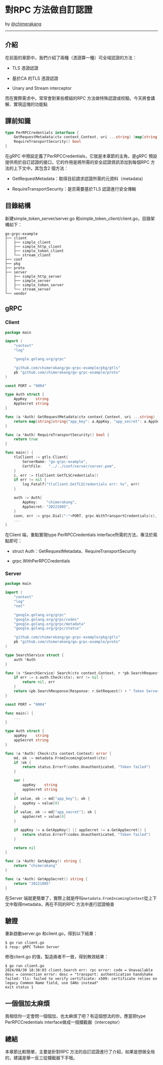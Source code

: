 # 對RPC 方法做自訂認證
by [@chimerakang](https://github.com/chimerakang)

---
## 介紹
在前面的章節中，我們介紹了兩種（憑證算一種）可全域認證的方法：

* TLS 憑證認證

* 基於CA 的TLS 憑證認證

* Unary and Stream interceptor

而在實際需求中，常常會對某些模組的RPC 方法做特殊認證或校驗。今天將會講解、實現這塊的功能點

## 課前知識
```go
type PerRPCCredentials interface {
    GetRequestMetadata(ctx context.Context, uri ...string) (map[string]string, error)
    RequireTransportSecurity() bool
}
```
在gRPC 中預設定義了PerRPCCredentials，它就是本章節的主角，是gRPC 預設提供用於自訂認證的接口，它的作用是將所需的安全認證資訊添加到每個RPC 方法的上下文中。其包含2 個方法：

* GetRequestMetadata：取得目前請求認證所需的元資料（metadata）

* RequireTransportSecurity：是否需要基於TLS 認證進行安全傳輸

## 目錄結構
新建simple_token_server/server.go 和simple_token_client/client.go，目錄架構如下：

```
go-grpc-example
├── client
│   ├── simple_client
│   ├── simple_http_client
│   ├── simple_token_client
│   └── stream_client
├── conf
├── pkg
├── proto
├── server
│   ├── simple_http_server
│   ├── simple_server
│   ├── simple_token_server
│   └── stream_server
└── vendor
```
## gRPC
### Client
```go
package main

import (
    "context"
    "log"

    "google.golang.org/grpc"

    "github.com/chimerakang/go-grpc-example/pkg/gtls"
    pb "github.com/chimerakang/go-grpc-example/proto"
)

const PORT = "9004"

type Auth struct {
    AppKey    string
    AppSecret string
}

func (a *Auth) GetRequestMetadata(ctx context.Context, uri ...string) (map[string]string, error) {
    return map[string]string{"app_key": a.AppKey, "app_secret": a.AppSecret}, nil
}

func (a *Auth) RequireTransportSecurity() bool {
    return true
}

func main() {
    tlsClient := gtls.Client{
        ServerName: "go-grpc-example",
        CertFile:   "../../conf/server/server.pem",
    }
    c, err := tlsClient.GetTLSCredentials()
    if err != nil {
        log.Fatalf("tlsClient.GetTLSCredentials err: %v", err)
    }

    auth := Auth{
        AppKey:    "chimerakang",
        AppSecret: "20221005",
    }
    conn, err := grpc.Dial(":"+PORT, grpc.WithTransportCredentials(c), grpc.WithPerRPCCredentials(&auth))
    ...
}
```
在Client 端，重點實現type PerRPCCredentials interface所需的方法，專注於兩點即可：

* struct Auth：GetRequestMetadata、RequireTransportSecurity

* grpc.WithPerRPCCredentials

### Server
```go
package main

import (
    "context"
    "log"
    "net"

    "google.golang.org/grpc"
    "google.golang.org/grpc/codes"
    "google.golang.org/grpc/metadata"
    "google.golang.org/grpc/status"

    "github.com/chimerakang/go-grpc-example/pkg/gtls"
    pb "github.com/chimerakang/go-grpc-example/proto"
)

type SearchService struct {
    auth *Auth
}

func (s *SearchService) Search(ctx context.Context, r *pb.SearchRequest) (*pb.SearchResponse, error) {
    if err := s.auth.Check(ctx); err != nil {
        return nil, err
    }
    return &pb.SearchResponse{Response: r.GetRequest() + " Token Server"}, nil
}

const PORT = "9004"

func main() {
    ...
}

type Auth struct {
    appKey    string
    appSecret string
}

func (a *Auth) Check(ctx context.Context) error {
    md, ok := metadata.FromIncomingContext(ctx)
    if !ok {
        return status.Errorf(codes.Unauthenticated, "Token failed")
    }

    var (
        appKey    string
        appSecret string
    )
    if value, ok := md["app_key"]; ok {
        appKey = value[0]
    }
    if value, ok := md["app_secret"]; ok {
        appSecret = value[0]
    }

    if appKey != a.GetAppKey() || appSecret != a.GetAppSecret() {
        return status.Errorf(codes.Unauthenticated, "Token failed")
    }

    return nil
}

func (a *Auth) GetAppKey() string {
    return "chimerakang"
}

func (a *Auth) GetAppSecret() string {
    return "20221005"
}
```
在Server 端就更簡單了，實際上就是呼叫`metadata.FromIncomingContext`從上下文中取得metadata，再在不同的RPC 方法中進行認證檢查

## 驗證
重新啟動server.go 和client.go，得到以下結果：

```
$ go run client.go
$ resp: gRPC Token Server
```
修改client.go 的值，製造兩者不一致，得到無效結果：

```
$ go run client.go
2024/08/30 18:36:03 client.Search err: rpc error: code = Unavailable desc = connection error: desc = "transport: authentication handshake failed: tls: failed to verify certificate: x509: certificate relies on legacy Common Name field, use SANs instead"
exit status 1
```
## 一個個加太麻煩
我相信你一定會問一個個加，也太麻煩了吧？有這個想法的你，應當把type PerRPCCredentials interface做成一個攔截器（interceptor）

## 總結
本章節比較簡單，主要是針對RPC 方法的自訂認證進行了介紹，如果是想做全局的，建議是舉一反三從攔截器下手哦。
